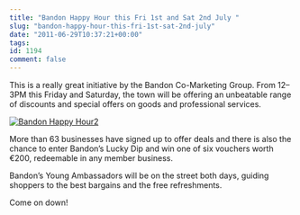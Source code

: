 ```yaml
---
title: "Bandon Happy Hour this Fri 1st and Sat 2nd July "
slug: "bandon-happy-hour-this-fri-1st-sat-2nd-july"
date: "2011-06-29T10:37:21+00:00"
tags:
id: 1194
comment: false
---
```


This is a really great initiative by the Bandon Co-Marketing Group. From 12–3PM this Friday and Saturday, the town will be offering an unbeatable range of discounts and special offers on goods and professional services.

[![](https://conoroneill.com.s3.amazonaws.com/wp-content/uploads/2011/06/Bandon-Happy-Hour2-225x300.jpg "Bandon Happy Hour2")](https://conoroneill.com.s3.amazonaws.com/wp-content/uploads/2011/06/Bandon-Happy-Hour2.jpg)

More than 63 businesses have signed up to offer deals and there is also the chance to enter Bandon’s Lucky Dip and win one of six vouchers worth €200, redeemable in any member business.

Bandon’s Young Ambassadors will be on the street both days, guiding shoppers to the best bargains and the free refreshments.

Come on down!
